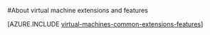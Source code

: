 <properties
 pageTitle="Virtual machine extensions and features | Azure"
 description="Learn what extensions are available for Azure virtual machines, grouped by what they provide or improve."
 services="virtual-machines-linux"
 documentationCenter=""
 authors="squillace"
 manager="timlt"
 editor=""
 tags="azure-service-management,azure-resource-manager"/>

<tags
	ms.service="virtual-machines-linux"
	ms.date="05/27/2016"
	wacn.date=""/>

#About virtual machine extensions and features


[AZURE.INCLUDE [virtual-machines-common-extensions-features](../includes/virtual-machines-common-extensions-features.md)]
